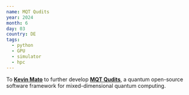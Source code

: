 ```yaml
---
name: MQT Qudits
year: 2024
month: 6
day: 03
country: DE
tags:
  - python
  - GPU
  - simulator
  - hpc
---
```

To **[Kevin Mato](https://www.linkedin.com/in/kevin-mato-quantum/)** to further develop **[MQT Qudits](https://github.com/cda-tum/mqt-qudits)**, a quantum open-source software framework for mixed-dimensional quantum computing.
